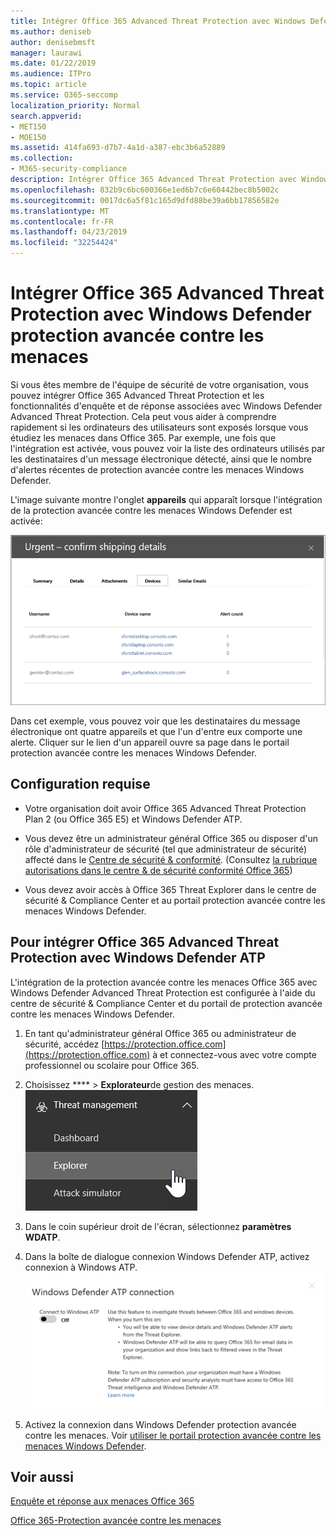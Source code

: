 ```yaml
---
title: Intégrer Office 365 Advanced Threat Protection avec Windows Defender protection avancée contre les menaces
ms.author: deniseb
author: denisebmsft
manager: laurawi
ms.date: 01/22/2019
ms.audience: ITPro
ms.topic: article
ms.service: O365-seccomp
localization_priority: Normal
search.appverid:
- MET150
- MOE150
ms.assetid: 414fa693-d7b7-4a1d-a387-ebc3b6a52889
ms.collection:
- M365-security-compliance
description: Intégrer Office 365 Advanced Threat Protection avec Windows Defender protection avancée contre les menaces pour consulter des informations plus détaillées sur la gestion des menaces.
ms.openlocfilehash: 832b9c6bc600366e1ed6b7c6e60442bec8b5002c
ms.sourcegitcommit: 0017dc6a5f81c165d9dfd88be39a6bb17856582e
ms.translationtype: MT
ms.contentlocale: fr-FR
ms.lasthandoff: 04/23/2019
ms.locfileid: "32254424"
---
```

# <a name="integrate-office-365-advanced-threat-protection-with-windows-defender-advanced-threat-protection"></a>Intégrer Office 365 Advanced Threat Protection avec Windows Defender protection avancée contre les menaces

Si vous êtes membre de l'équipe de sécurité de votre organisation, vous pouvez intégrer Office 365 Advanced Threat Protection et les fonctionnalités d'enquête et de réponse associées avec Windows Defender Advanced Threat Protection. Cela peut vous aider à comprendre rapidement si les ordinateurs des utilisateurs sont exposés lorsque vous étudiez les menaces dans Office 365. Par exemple, une fois que l'intégration est activée, vous pouvez voir la liste des ordinateurs utilisés par les destinataires d'un message électronique détecté, ainsi que le nombre d'alertes récentes de protection avancée contre les menaces Windows Defender.
  
L'image suivante montre l'onglet **appareils** qui apparaît lorsque l'intégration de la protection avancée contre les menaces Windows Defender est activée: 
  
![Lorsque l'ATP Windows Defender est activé, vous pouvez voir une liste des ordinateurs avec des alertes.](media/fec928ea-8f0c-44d7-80b9-a2e0a8cd4e89.PNG)
  
Dans cet exemple, vous pouvez voir que les destinataires du message électronique ont quatre appareils et que l'un d'entre eux comporte une alerte. Cliquer sur le lien d'un appareil ouvre sa page dans le portail protection avancée contre les menaces Windows Defender.
  
## <a name="requirements"></a>Configuration requise

- Votre organisation doit avoir Office 365 Advanced Threat Protection Plan 2 (ou Office 365 E5) et Windows Defender ATP.
    
- Vous devez être un administrateur général Office 365 ou disposer d'un rôle d'administrateur de sécurité (tel que administrateur de sécurité) affecté dans le [Centre de sécurité &amp; conformité](https://protection.office.com). (Consultez [la rubrique autorisations dans le centre &amp; de sécurité conformité Office 365](permissions-in-the-security-and-compliance-center.md))
    
- Vous devez avoir accès à Office 365 Threat Explorer dans le centre de sécurité & Compliance Center et au portail protection avancée contre les menaces Windows Defender.
    
## <a name="to-integrate-office-365-advanced-threat-protection-with-windows-defender-atp"></a>Pour intégrer Office 365 Advanced Threat Protection avec Windows Defender ATP

L'intégration de la protection avancée contre les menaces Office 365 avec Windows Defender Advanced Threat Protection est configurée à l'aide du centre de sécurité & Compliance Center et du portail de protection avancée contre les menaces Windows Defender.
  
1. En tant qu'administrateur général Office 365 ou administrateur de sécurité, accédez [https://protection.office.com](https://protection.office.com) à et connectez-vous avec votre compte professionnel ou scolaire pour Office 365. 
    
2. Choisissez **** \> **Explorateur**de gestion des menaces.<br>![Explorateur dans le menu gestion des menaces](media/ThreatMgmt-Explorer-nav.png)<br>
    
3. Dans le coin supérieur droit de l'écran, sélectionnez **paramètres WDATP**.
    
4. Dans la boîte de dialogue connexion Windows Defender ATP, activez connexion à Windows ATP.<br>![Connexion ATP Windows Defender](media/Explorer-WDATPConnection-dialog.png)<br>
    
5. Activez la connexion dans Windows Defender protection avancée contre les menaces. Voir [utiliser le portail protection avancée contre les menaces Windows Defender](https://go.microsoft.com/fwlink/?linkid=859690).

  
## <a name="related-topics"></a>Voir aussi

[Enquête et réponse aux menaces Office 365](office-365-ti.md)
  
[Office 365-Protection avancée contre les menaces](office-365-atp.md)
  

